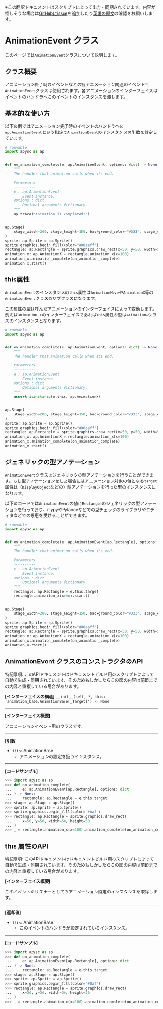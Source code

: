 <span class="inconspicuous-txt">※この翻訳ドキュメントはスクリプトによって出力・同期されています。内容が怪しそうな場合は<a href="https://github.com/simon-ritchie/apysc/issues" target="_blank">GitHubにissue</a>を追加したり[英語の原文](https://simon-ritchie.github.io/apysc/en/animation_event.html)の確認をお願いします。</span>

# AnimationEvent クラス

このページでは`AnimationEvent`クラスについて説明します。

## クラス概要

アニメーション終了時のイベントなどの各アニメーション関連のイベントで`AnimationEvent`クラスは使用されます。各アニメーションのインターフェイスはイベントのハンドラへこのイベントのインスタンスを渡します。

## 基本的な使い方

以下の例ではアニメーション完了時のイベントのハンドラへ`e: ap.AnimationEvent`という指定で`AnimationEvent`のインスタンスの引数を設定しています。

```py
# runnable
import apysc as ap


def on_animation_complete(e: ap.AnimationEvent, options: dict) -> None:
    """
    The handler that animation calls when its end.

    Parameters
    ----------
    e : ap.AnimationEvent
        Event instance.
    options : dict
        Optional arguments dictionary.
    """
    ap.trace("Animation is completed!")


ap.Stage(
    stage_width=200, stage_height=150, background_color="#333", stage_elem_id="stage"
)
sprite: ap.Sprite = ap.Sprite()
sprite.graphics.begin_fill(color="#00aaff")
rectangle: ap.Rectangle = sprite.graphics.draw_rect(x=50, y=50, width=50, height=50)
animation_x: ap.AnimationX = rectangle.animation_x(x=100)
animation_x.animation_complete(on_animation_complete)
animation_x.start()
```

## this属性

`AnimationEvent`のインスタンスの`this`属性は`AnimationMove`や`AnimationX`等の`AnimationEvent`クラスのサブクラスになります。

この属性の型は呼んだアニメーションのインターフェイスによって変動します。例えば`animation_x`のインターフェイスであれば`this`属性の型は`AnimationX`クラスのインスタンスとなります。

```py
# runnable
import apysc as ap


def on_animation_complete(e: ap.AnimationEvent, options: dict) -> None:
    """
    The handler that animation calls when its end.

    Parameters
    ----------
    e : ap.AnimationEvent
        Event instance.
    options : dict
        Optional arguments dictionary.
    """
    assert isinstance(e.this, ap.AnimationX)


ap.Stage(
    stage_width=200, stage_height=150, background_color="#333", stage_elem_id="stage"
)
sprite: ap.Sprite = ap.Sprite()
sprite.graphics.begin_fill(color="#00aaff")
rectangle: ap.Rectangle = sprite.graphics.draw_rect(x=50, y=50, width=50, height=50)
animation_x: ap.AnimationX = rectangle.animation_x(x=100)
animation_x.animation_complete(on_animation_complete)
animation_x.start()
```

## ジェネリックの型アノテーション

`AnimationEvent`クラスはジェネリックの型アノテーションを行うことができます。もし型アノテーションをした場合にはアニメーション対象の値となる`target`属性は（`DisplayObject`などの）型アノテーションを行った型のインスタンスになります。

以下のコードでは`AnimationEvent`の値に`Rectangle`のジェネリックの型アノテーションを行っており、mypyやPylanceなどでの型チェックのライブラリやエディタなどでの恩恵を受けることができます。

```py
# runnable
import apysc as ap


def on_animation_complete(e: ap.AnimationEvent[ap.Rectangle], options: dict) -> None:
    """
    The handler that animation calls when its end.

    Parameters
    ----------
    e : ap.AnimationEvent
        Event instance.
    options : dict
        Optional arguments dictionary.
    """
    rectangle: ap.Rectangle = e.this.target
    rectangle.animation_x(x=50).start()


ap.Stage(
    stage_width=200, stage_height=150, background_color="#333", stage_elem_id="stage"
)
sprite: ap.Sprite = ap.Sprite()
sprite.graphics.begin_fill(color="#00aaff")
rectangle: ap.Rectangle = sprite.graphics.draw_rect(x=50, y=50, width=50, height=50)
animation_x: ap.AnimationX = rectangle.animation_x(x=100)
animation_x.animation_complete(on_animation_complete)
animation_x.start()
```

## AnimationEvent クラスのコンストラクタのAPI

<span class="inconspicuous-txt">特記事項: このAPIドキュメントはドキュメントビルド用のスクリプトによって自動で生成・同期されています。そのためもしかしたらこの節の内容は前節までの内容と重複している場合があります。</span>

**[インターフェイスの構造]** `__init__(self, *, this: 'animation_base.AnimationBase[_Target]') -> None`<hr>

**[インターフェイス概要]**

アニメーションイベント用のクラスです。<hr>

**[引数]**

- `this`: AnimationBase
  - アニメーションの設定を扱うインスタンス。

<hr>

**[コードサンプル]**

```py
>>> import apysc as ap
>>> def on_animation_complete(
...     e: ap.AnimationEvent[ap.Rectangle], options: dict
... ) -> None:
...     rectangle: ap.Rectangle = e.this.target
>>> stage: ap.Stage = ap.Stage()
>>> sprite: ap.Sprite = ap.Sprite()
>>> sprite.graphics.begin_fill(color="#0af")
>>> rectangle: ap.Rectangle = sprite.graphics.draw_rect(
...     x=50, y=50, width=50, height=50
... )
>>> _ = rectangle.animation_x(x=100).animation_complete(on_animation_complete)
```

## this 属性のAPI

<span class="inconspicuous-txt">特記事項: このAPIドキュメントはドキュメントビルド用のスクリプトによって自動で生成・同期されています。そのためもしかしたらこの節の内容は前節までの内容と重複している場合があります。</span>

**[インターフェイス概要]**

このイベントのリスナーとしてのアニメーション設定のインスタンスを取得します。<hr>

**[返却値]**

- `this`: AnimationBase
  - このイベントのハンドラが設定されているインスタンス。

<hr>

**[コードサンプル]**

```py
>>> import apysc as ap
>>> def on_animation_complete(
...     e: ap.AnimationEvent[ap.Rectangle], options: dict
... ) -> None:
...     rectangle: ap.Rectangle = e.this.target
>>> stage: ap.Stage = ap.Stage()
>>> sprite: ap.Sprite = ap.Sprite()
>>> sprite.graphics.begin_fill(color="#0af")
>>> rectangle: ap.Rectangle = sprite.graphics.draw_rect(
...     x=50, y=50, width=50, height=50
... )
>>> _ = rectangle.animation_x(x=100).animation_complete(on_animation_complete)
```